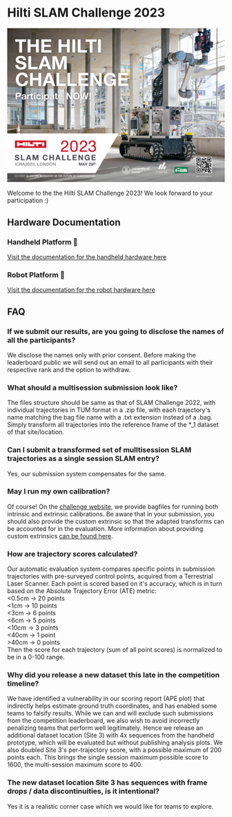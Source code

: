 # Hilti SLAM Challenge 2023
[![HSC2023](assets/HSC2023-landscape.jpg?raw=true)](https://hilti-challenge.com/)

Welcome to the the Hilti SLAM Challenge 2023! We look forward to your participation :)

## Hardware Documentation
### Handheld Platform 🎥
[Visit the documentation for the handheld hardware here](documentation/hardware/Handheld.md)


### Robot Platform 🤖
[Visit the documentation for the robot hardware here](documentation/hardware/Robot.md)

## FAQ

### If we submit our results, are you going to disclose the names of all the participants?
We disclose the names only with prior consent. Before making the leaderboard public we will send out an email to all participants with their respective rank and the option to withdraw.

### What should a multisession submission look like?
The files structure should be same as that of SLAM Challenge 2022, with individual trajectories in TUM format in a .zip file, with each trajectory's name matching the bag file name with a .txt extension instead of a .bag.
Simply transform all trajectories into the reference frame of the *_1 dataset of that site/location.

### Can I submit a transformed set of mulltisession SLAM trajectories as a single session SLAM entry?
Yes, our  submission system compensates for the same.

### May I run my own calibration?
Of course! On the [challenge website](https://hilti-challenge.com/), we provide bagfiles for running both intrinsic and extrinsic calibrations. Be aware that in your submission, you should also provide the custom extrinsic so that the adapted transforms can be accounted for in the evaluation. More information about providing custom extrinsics [can be found here](documentation/submissions/Format.md).

### How are trajectory scores calculated?
Our automatic evaluation system compares specific points in submission trajectories with pre-surveyed control points, acquired from a Terrestrial Laser Scanner.
Each point is scored based on it's accuracy, which is in turn based on the Absolute Trajectory Error (ATE) metric:\
<0.5cm → 20 points\
<1cm → 10 points\
<3cm → 6 points\
<6cm → 5 points\
<10cm → 3 points\
<40cm → 1 point\
\>40cm → 0 points\
Then the score for each trajectory (sum of all point scores) is normalized to be in a 0-100 range.

### Why did you release a new dataset this late in the competition timeline?
We have identified a vulnerability in our scoring report (APE plot) that indirectly helps estimate ground truth coordinates, and has enabled some teams to falsify results. While we can and will exclude such submissions from the competition leaderboard, we also wish to avoid incorrectly penalizing teams that perform well legitimately. Hence we release an additional dataset location (Site 3) with 4x sequences from the handheld prototype, which will be evaluated but without publishing analysis plots. We also doubled Site 3's per-trajectory score, with a possible maximum of 200 points each. This brings the single session maximum possible score to 1600, the multi-session maximum score to 400.

### The new dataset location Site 3 has sequences with frame drops / data discontinuities, is it intentional?
Yes it is a realistic corner case which we would like for teams to explore.
